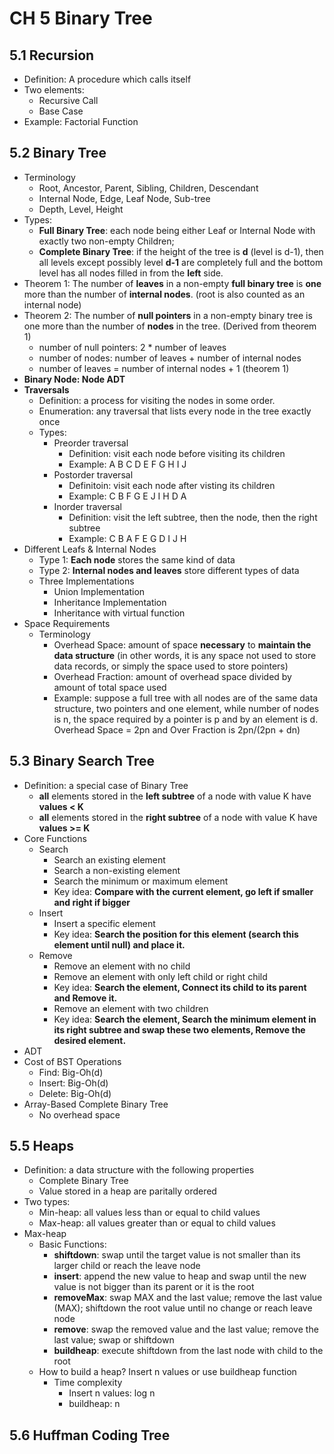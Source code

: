# CH 5 Binary Tree
## 5.1 Recursion
- Definition: A procedure which calls itself
- Two elements:
    - Recursive Call
    - Base Case
- Example: Factorial Function
## 5.2 Binary Tree
- Terminology    
    - Root, Ancestor, Parent, Sibling, Children, Descendant
    - Internal Node, Edge, Leaf Node, Sub-tree
    - Depth, Level, Height
- Types:    
    - **Full Binary Tree**: each node being either Leaf or Internal Node with exactly two non-empty Children;
    - **Complete Binary Tree**: if the height of the tree is **d** (level is d-1), then all levels except possibly level **d-1** are completely full and the bottom level has all nodes filled in from the **left** side.  
- Theorem 1: The number of **leaves** in a non-empty **full binary tree** is **one** more than the number of **internal nodes**. (root is also counted as an internal node)
- Theorem 2: The number of **null pointers** in a non-empty binary tree is one more than the number of **nodes** in the tree. (Derived from theorem 1)   
    - number of null pointers: 2 \* number of leaves
    - number of nodes: number of leaves + number of internal nodes
    - number of leaves = number of internal nodes + 1 (theorem 1)
- **Binary Node: Node ADT**
- **Traversals** 
    - Definition: a process for visiting the nodes in some order.
    - Enumeration: any traversal that lists every node in the tree exactly once
    - Types: 
        - Preorder traversal      
            - Definition: visit each node before visiting its children
            - Example: A B C D E F G H I J
        - Postorder traversal       
            - Definitoin: visit each node after visting its children
            - Example: C B F G E J I H D A
        - Inorder traversal         
            - Definition: visit the left subtree, then the node, then the right subtree
            - Example: C B A F E G D I J H
- Different Leafs & Internal Nodes   
    - Type 1: **Each node** stores the same kind of data
    - Type 2: **Internal nodes and leaves** store different types of data
    - Three Implementations  
        - Union Implementation
        - Inheritance Implementation
        - Inheritance with virtual function
- Space Requirements
    - Terminology    
        - Overhead Space: amount of space **necessary** to **maintain the data structure** (in other words, it is any space not used to store data records, or simply the space used to store pointers)
        - Overhead Fraction: amount of overhead space divided by amount of total space used
        - Example: suppose a full tree with all nodes are of the same data structure, two pointers and one element, while number of nodes is n, the space required by a pointer is p and by an element is d. Overhead Space = 2pn and Over Fraction is 2pn/(2pn + dn)
## 5.3 Binary Search Tree
- Definition: a special case of Binary Tree 
    - **all** elements stored in the **left subtree** of a node with value K have **values < K**
    - **all** elements stored in the **right subtree** of a node with value K have **values >= K**
- Core Functions
    - Search   
        - Search an existing element
        - Search a non-existing element
        - Search the minimum or maximum element
        - Key idea: **Compare with the current element, go left if smaller and right if bigger**
    - Insert      
        - Insert a specific element
        - Key idea: **Search the position for this element (search this element until null) and place it.**
    - Remove  
        - Remove an element with no child
        - Remove an element with only left child or right child
        - Key idea: **Search the element, Connect its child to its parent and Remove it.**
        - Remove an element with two children
        - Key idea: **Search the element, Search the minimum element in its right subtree and swap these two elements, Remove the desired element.**
- ADT
- Cost of BST Operations
    - Find: Big-Oh(d)
    - Insert: Big-Oh(d)
    - Delete: Big-Oh(d)
- Array-Based Complete Binary Tree
    - No overhead space      
## 5.5 Heaps
- Definition: a data structure with the following properties   
    - Complete Binary Tree
    - Value stored in a heap are paritally ordered
- Two types: 
    - Min-heap: all values less than or equal to child values
    - Max-heap: all values greater than or equal to child values
- Max-heap  
    - Basic Functions:
        - **shiftdown**: swap until the target value is not smaller than its larger child or reach the leave node
        - **insert**: append the new value to heap and swap until the new value is not bigger than its parent or it is the root
        - **removeMax**: swap MAX and the last value; remove the last value (MAX); shiftdown the root value until no change or reach leave node
        - **remove**: swap the removed value and the last value; remove the last value; swap or shiftdown
        - **buildheap**: execute shiftdown from the last node with child to the root
    - How to build a heap? Insert n values or use buildheap function
        - Time complexity      
            - Insert n values: log n
            - buildheap: n
## 5.6 Huffman Coding Tree
